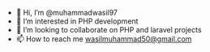 - 👋 Hi, I’m @muhammadwasil97
- 👀 I’m interested in PHP development
- 💞️ I’m looking to collaborate on PHP and laravel projects
- 📫 How to reach me wasilmuhammad50@gmail.com

<!---
muhammadwasil97/muhammadwasil97 is a ✨ special ✨ repository because its `README.md` (this file) appears on your GitHub profile.
You can click the Preview link to take a look at your changes.
--->
